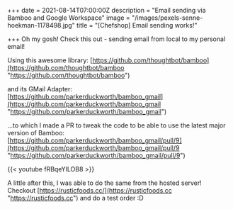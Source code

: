 +++
date = 2021-08-14T07:00:00Z
description = "Email sending via Bamboo and Google Workspace"
image = "/images/pexels-senne-hoekman-1178498.jpg"
title = "[Chefshop] Email sending works!"

+++
Oh my gosh! Check this out - sending email from local to my personal email!

Using this awesome library: [https://github.com/thoughtbot/bamboo](https://github.com/thoughtbot/bamboo "https://github.com/thoughtbot/bamboo")

and its GMail Adapter:  
[https://github.com/parkerduckworth/bamboo_gmail](https://github.com/parkerduckworth/bamboo_gmail "https://github.com/parkerduckworth/bamboo_gmail")

...to which I made a PR to tweak the code to be able to use the latest major version of Bamboo: [https://github.com/parkerduckworth/bamboo_gmail/pull/9](https://github.com/parkerduckworth/bamboo_gmail/pull/9 "https://github.com/parkerduckworth/bamboo_gmail/pull/9")

{{< youtube fRBqeYILOB8 >}}

A little after this, I was able to do the same from the hosted server! Checkout [https://rusticfoods.cc/](https://rusticfoods.cc "https://rusticfoods.cc") and do a test order :D